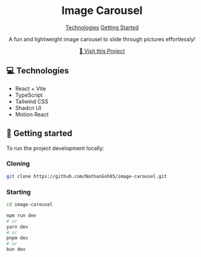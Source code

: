 
<h1 align="center" style="font-weight: bold;">Image Carousel</h1>

<p align="center">
<a href="#tech">Technologies</a>
<a href="#started">Getting Started</a>


 
</p>


<p align="center">A fun and lightweight image carousel to slide through pictures effortlessly!</p>


<p align="center">
<a href="https://image-carousel-nateg.vercel.app/">📱 Visit this Project</a>
</p>

<h2 id="technologies">💻 Technologies</h2>

- React + Vite
- TypeScript
- Tailwind CSS
- Shadcn UI
- Motion React

<h2 id="started">🚀 Getting started</h2>

To run the project development locally:

<h3>Cloning</h3>

```bash
git clone https://github.com/NathanGoh95/image-carousel.git
```

<h3>Starting</h3>

```bash
cd image-carousel

npm run dev
# or
yarn dev
# or
pnpm dev
# or
bun dev
```
